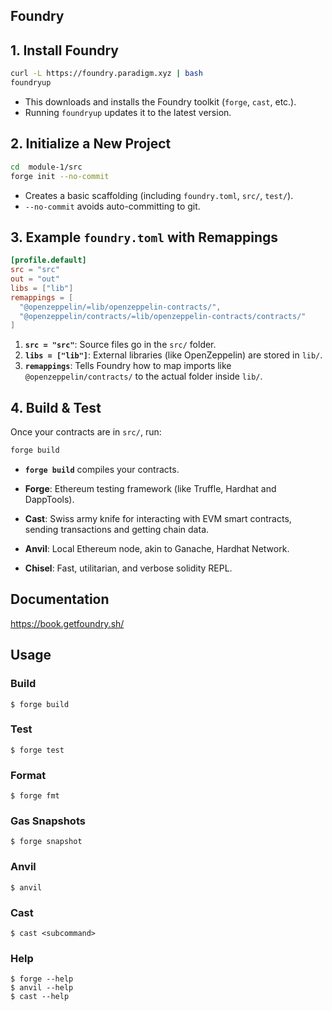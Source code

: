 ## Foundry

## 1. Install Foundry

```bash
curl -L https://foundry.paradigm.xyz | bash
foundryup
```

- This downloads and installs the Foundry toolkit (`forge`, `cast`, etc.).
- Running `foundryup` updates it to the latest version.

## 2. Initialize a New Project

```bash
cd  module-1/src
forge init --no-commit
```

- Creates a basic scaffolding (including `foundry.toml`, `src/`, `test/`).
- `--no-commit` avoids auto-committing to git.

## 3. Example `foundry.toml` with Remappings

```toml
[profile.default]
src = "src"
out = "out"
libs = ["lib"]
remappings = [
  "@openzeppelin/=lib/openzeppelin-contracts/",
  "@openzeppelin/contracts/=lib/openzeppelin-contracts/contracts/"
]

```

1. **`src = "src"`**: Source files go in the `src/` folder.  
2. **`libs = ["lib"]`**: External libraries (like OpenZeppelin) are stored in `lib/`.  
3. **`remappings`**: Tells Foundry how to map imports like `@openzeppelin/contracts/` to the actual folder inside `lib/`.

## 4. Build & Test

Once your contracts are in `src/`, run:

```bash
forge build
```

- **`forge build`** compiles your contracts.  



-   **Forge**: Ethereum testing framework (like Truffle, Hardhat and DappTools).
-   **Cast**: Swiss army knife for interacting with EVM smart contracts, sending transactions and getting chain data.
-   **Anvil**: Local Ethereum node, akin to Ganache, Hardhat Network.
-   **Chisel**: Fast, utilitarian, and verbose solidity REPL.

## Documentation

https://book.getfoundry.sh/

## Usage

### Build

```shell
$ forge build
```

### Test

```shell
$ forge test
```

### Format

```shell
$ forge fmt
```

### Gas Snapshots

```shell
$ forge snapshot
```

### Anvil

```shell
$ anvil
```

### Cast

```shell
$ cast <subcommand>
```

### Help

```shell
$ forge --help
$ anvil --help
$ cast --help
```

